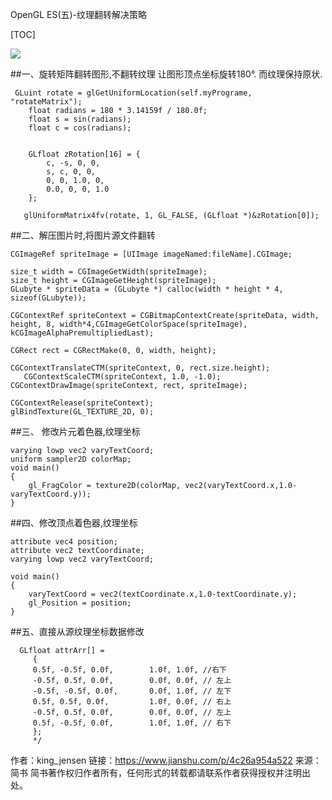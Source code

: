 OpenGL ES(五)-纹理翻转解决策略

[TOC]

![](https://upload-images.jianshu.io/upload_images/2500437-0c36abf51a1037da.jpg?imageMogr2/auto-orient/strip%7CimageView2/2/w/637)

##一、旋转矩阵翻转图形,不翻转纹理
让图形顶点坐标旋转180°. 而纹理保持原状.
```
 GLuint rotate = glGetUniformLocation(self.myPrograme, "rotateMatrix");
    float radians = 180 * 3.14159f / 180.0f;
    float s = sin(radians);
    float c = cos(radians);
    
  
    GLfloat zRotation[16] = {
        c, -s, 0, 0,
        s, c, 0, 0,
        0, 0, 1.0, 0,
        0.0, 0, 0, 1.0
    };
    
   glUniformMatrix4fv(rotate, 1, GL_FALSE, (GLfloat *)&zRotation[0]);
```
##二、解压图片时,将图片源文件翻转
```
CGImageRef spriteImage = [UIImage imageNamed:fileName].CGImage;

size_t width = CGImageGetWidth(spriteImage);
size_t height = CGImageGetHeight(spriteImage);
GLubyte * spriteData = (GLubyte *) calloc(width * height * 4, sizeof(GLubyte));

CGContextRef spriteContext = CGBitmapContextCreate(spriteData, width, height, 8, width*4,CGImageGetColorSpace(spriteImage), kCGImageAlphaPremultipliedLast);
  
CGRect rect = CGRectMake(0, 0, width, height);

CGContextTranslateCTM(spriteContext, 0, rect.size.height);
   CGContextScaleCTM(spriteContext, 1.0, -1.0);
CGContextDrawImage(spriteContext, rect, spriteImage); 

CGContextRelease(spriteContext);
glBindTexture(GL_TEXTURE_2D, 0);
```
##三、 修改片元着色器,纹理坐标
```
varying lowp vec2 varyTextCoord;
uniform sampler2D colorMap;
void main()
{
    gl_FragColor = texture2D(colorMap, vec2(varyTextCoord.x,1.0-varyTextCoord.y));
}
```
##四、修改顶点着色器,纹理坐标
```
attribute vec4 position;
attribute vec2 textCoordinate;
varying lowp vec2 varyTextCoord;

void main()
{
    varyTextCoord = vec2(textCoordinate.x,1.0-textCoordinate.y);
    gl_Position = position;
}
```
##五、直接从源纹理坐标数据修改
```
  GLfloat attrArr[] =
     {
     0.5f, -0.5f, 0.0f,        1.0f, 1.0f, //右下
     -0.5f, 0.5f, 0.0f,        0.0f, 0.0f, // 左上
     -0.5f, -0.5f, 0.0f,       0.0f, 1.0f, // 左下
     0.5f, 0.5f, 0.0f,         1.0f, 0.0f, // 右上
     -0.5f, 0.5f, 0.0f,        0.0f, 0.0f, // 左上
     0.5f, -0.5f, 0.0f,        1.0f, 1.0f, // 右下
     };
     */
```



作者：king_jensen
链接：https://www.jianshu.com/p/4c26a954a522
来源：简书
简书著作权归作者所有，任何形式的转载都请联系作者获得授权并注明出处。